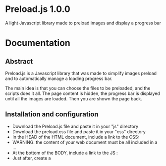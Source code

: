 Preload.js 1.0.0
=====

A light Javascript library made to preload images and display a progress bar


Documentation
=====


Abstract
------

Preload.js is a Javascript library that was made to simplify images preload and to automatically manage a loading progress bar.

The main idea is that you can choose the files to be preloaded, and the scripts does it all.
The page content is hidden, the progress bar is displayed until all the images are loaded. Then you are shown the page back.


Installation and configuration
------

- Download the Preload.js file and paste it in your "js" directory
- Download the preload.css file and paste it in your "css" directory
- In the HEAD of the HTML document, include a link to the CSS: <link rel="stylesheet" type="text/css" href="css/preload.css" />
- WARNING: the content of your web document must be all included in a <div id="wrapper">...</div>
- At the bottom of the BODY, include a link to the JS : <script type="text/javascript" src="js/Preload.js"></script>
- Just after, create a <SCRIPT> tag and paste the following:

// List the resources to be loaded here:
var elements = [
	/* Customize the files list: */
	'img/bg-content-01.jpg',
	'img/bg-content-02.jpg',
	'img/bg-content-03.jpg',
	'img/bg-content-04.jpg',
	'img/bg-content-05.jpg'
];

// Preload instance: 
var preload = new Preload();

// Preload initialization with the elements to be loaded and a callback method: 
preload.init( 'wrapper', elements, function() {
	// This is the callback method called after the preload finishes, and after the #wrapper content is displayed again 
	// You can customize here: 
	alert('Resources loaded!');
});

- Then if you want to customize the look of the progress bar, feel free to modify the preload.css content.

Changelog
=====

1.0.0 (2013-06-18)
-----

* Initial project


Contributors
=====

* [Rémy Vuong, repo owner, main contributor](https://github.com/rvuong)
